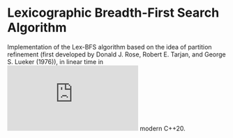 # Lexicographic Breadth-First Search Algorithm

Implementation of the Lex-BFS algorithm based on the idea of partition refinement (first developed by Donald J. Rose, Robert E. Tarjan, and George S. Lueker (1976)), in linear time in ![](https://latex.codecogs.com/svg.latex?y%3Dx%5E2) modern C++20.
